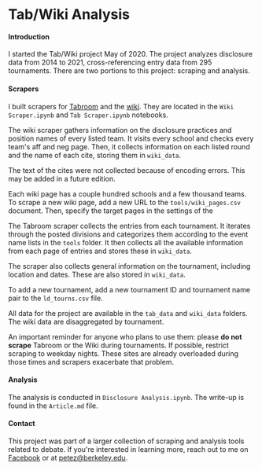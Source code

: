 # Tab/Wiki Analysis

#### Introduction

I started the Tab/Wiki project May of 2020. The project analyzes disclosure data from 2014 to 2021, cross-referencing entry data from 295 tournaments. There are two portions to this project: scraping and analysis.

#### Scrapers

I built scrapers for [Tabroom](http://tabroom.com/) and the [wiki](https://hsld.debatecoaches.org/). They are located in the `Wiki Scraper.ipynb` and `Tab Scraper.ipynb` notebooks.

The wiki scraper gathers information on the disclosure practices and position names of every listed team. It visits every school and checks every team's aff and neg page. Then, it collects information on each listed round and the name of each cite, storing them in `wiki_data`.

The text of the cites were not collected because of encoding errors. This may be added in a future edition.

Each wiki page has a couple hundred schools and a few thousand teams. To scrape a new wiki page, add a new URL to the `tools/wiki_pages.csv` document. Then, specify the target pages in the settings of the 

The Tabroom scraper collects the entries from each tournament. It iterates through the posted divisions and categorizes them according to the event name lists in the `tools` folder. It then collects all the available information from each page of entries and stores these in `wiki_data`.

The scraper also collects general information on the tournament, including location and dates. These are also stored in `wiki_data`.

To add a new tournament, add a new tournament ID and tournament name pair to the `ld_tourns.csv` file.

All data for the project are available in the `tab_data` and `wiki_data` folders. The wiki data are disaggregated by tournament. 

An important reminder for anyone who plans to use them: please **do not scrape** Tabroom or the Wiki during tournaments. If possible, restrict scraping to weekday nights. These sites are already overloaded during those times and scrapers exacerbate that problem.

#### Analysis

The analysis is conducted in `Disclosure Analysis.ipynb`. The write-up is found in the `Article.md` file.

#### Contact

This project was part of a larger collection of scraping and analysis tools related to debate. If you're interested in learning more, reach out to me on [Facebook](https://www.facebook.com/petejzh/) or at [petez@berkeley.edu](mailto:petez@berkeley.edu).
